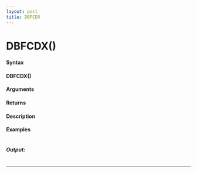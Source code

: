 ```yaml
---
layout: post
title: DBFCDX
---
```


# DBFCDX()


#### Syntax

#### DBFCDX()

#### Arguments

#### Returns

#### Description

#### Examples

```

```

##### Output:

```

```

---
